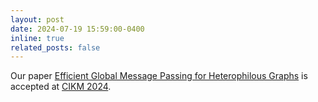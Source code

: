 ```yaml
---
layout: post
date: 2024-07-19 15:59:00-0400
inline: true
related_posts: false
---
```


Our paper <a href="https://cikm2024.org">Efficient Global Message Passing for Heterophilous Graphs</a> is accepted at <a href="https://cikm2024.org">CIKM 2024</a>.

